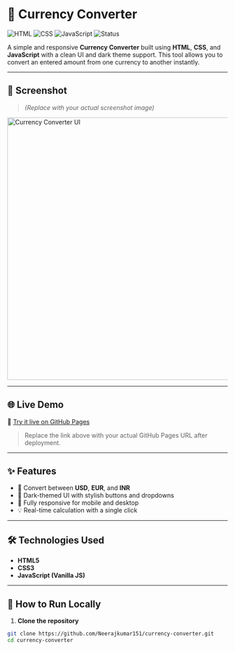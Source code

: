 # 💱 Currency Converter

![HTML](https://img.shields.io/badge/HTML5-E34F26?logo=html5&logoColor=white)
![CSS](https://img.shields.io/badge/CSS3-1572B6?logo=css3&logoColor=white)
![JavaScript](https://img.shields.io/badge/JavaScript-F7DF1E?logo=javascript&logoColor=black)
![Status](https://img.shields.io/badge/Project-Completed-brightgreen)

A simple and responsive **Currency Converter** built using **HTML**, **CSS**, and **JavaScript** with a clean UI and dark theme support. This tool allows you to convert an entered amount from one currency to another instantly.

---

## 📸 Screenshot

> _(Replace with your actual screenshot image)_

<img src="screenshot.png" alt="Currency Converter UI" width="600"/>

---

## 🌐 Live Demo

🔗 [Try it live on GitHub Pages](https://yourusername.github.io/your-repo-name)

> Replace the link above with your actual GitHub Pages URL after deployment.

---

## ✨ Features

- 🔢 Convert between **USD**, **EUR**, and **INR**
- 🌙 Dark-themed UI with stylish buttons and dropdowns
- 📱 Fully responsive for mobile and desktop
- 💡 Real-time calculation with a single click

---

## 🛠️ Technologies Used

- **HTML5**
- **CSS3**
- **JavaScript (Vanilla JS)**

---

## 🚀 How to Run Locally

1. **Clone the repository**  
```bash
git clone https://github.com/Neerajkumar151/currency-converter.git
cd currency-converter
